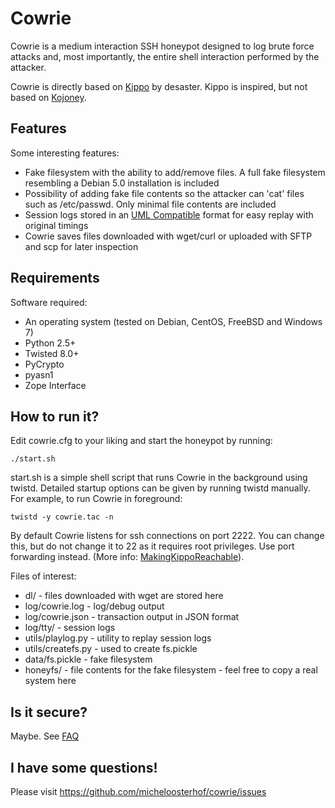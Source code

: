# Cowrie

Cowrie is a medium interaction SSH honeypot designed to log brute force attacks and, most importantly, the entire shell interaction performed by the attacker.

Cowrie is directly based on [Kippo](http://github.com/desaster/kippo/) by desaster.
Kippo is inspired, but not based on [Kojoney](http://kojoney.sourceforge.net/).

## Features

Some interesting features:
* Fake filesystem with the ability to add/remove files. A full fake filesystem resembling a Debian 5.0 installation is included
* Possibility of adding fake file contents so the attacker can 'cat' files such as /etc/passwd. Only minimal file contents are included
* Session logs stored in an [UML Compatible](http://user-mode-linux.sourceforge.net/)  format for easy replay with original timings
* Cowrie saves files downloaded with wget/curl or uploaded with SFTP and scp for later inspection

## Requirements

Software required:

* An operating system (tested on Debian, CentOS, FreeBSD and Windows 7)
* Python 2.5+
* Twisted 8.0+
* PyCrypto
* pyasn1
* Zope Interface

## How to run it?

Edit cowrie.cfg to your liking and start the honeypot by running:

`./start.sh`

start.sh is a simple shell script that runs Cowrie in the background using twistd. Detailed startup options can be given by running twistd manually. For example, to run Cowrie in foreground:

`twistd -y cowrie.tac -n`

By default Cowrie listens for ssh connections on port 2222. You can change this, but do not change it to 22 as it requires root privileges. Use port forwarding instead. (More info: [MakingKippoReachable](https://github.com/desaster/kippo/wiki/Making-Kippo-Reachable)).

Files of interest:

* dl/ - files downloaded with wget are stored here
* log/cowrie.log - log/debug output
* log/cowrie.json - transaction output in JSON format
* log/tty/ - session logs
* utils/playlog.py - utility to replay session logs
* utils/createfs.py - used to create fs.pickle
* data/fs.pickle - fake filesystem
* honeyfs/ - file contents for the fake filesystem - feel free to copy a real system here

## Is it secure?

Maybe. See [FAQ](https://github.com/desaster/kippo/wiki/FAQ)

## I have some questions!

Please visit https://github.com/micheloosterhof/cowrie/issues

